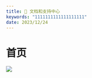 ```yaml
---
title: 📃 文档和支持中心
keywords: "1111111111111111111"
date: 2023/12/24
---
```

# 首页
![](https://img.stacknil.com//83a2dbae0102823ef889241ea94ca31.webp)
